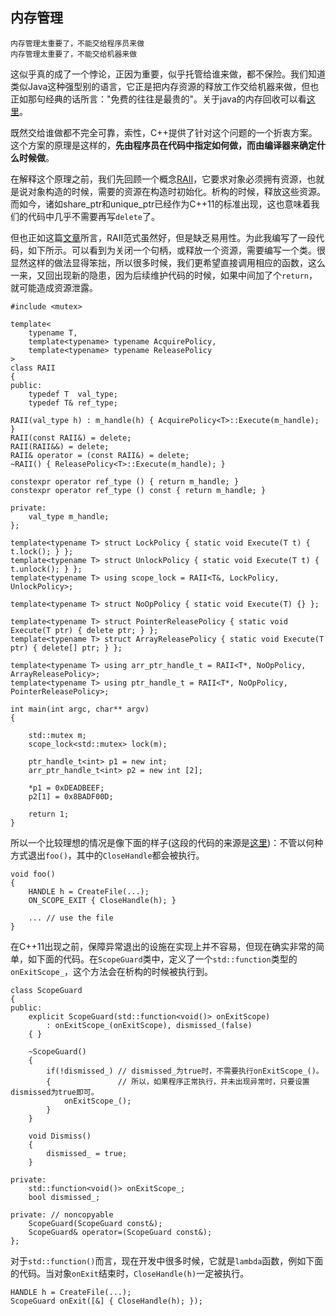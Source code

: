 ## 内存管理
    内存管理太重要了，不能交给程序员来做
    内存管理太重要了，不能交给机器来做
这似乎真的成了一个悖论，正因为重要，似乎托管给谁来做，都不保险。我们知道类似Java这种强型别的语言，它正是把内存资源的释放工作交给机器来做，但也正如那句经典的话所言："免费的往往是最贵的"。关于java的内存回收可以看[这里](https://github.com/WalkingNL/JAVA_JVM/blob/master/垃圾回收.md)。

既然交给谁做都不完全可靠，索性，C++提供了针对这个问题的一个折衷方案。这个方案的原理是这样的，**先由程序员在代码中指定如何做，而由编译器来确定什么时候做**。

在解释这个原理之前，我们先回顾一个概念[RAII](https://en.cppreference.com/w/cpp/language/raii)，它要求对象必须拥有资源，也就是说对象构造的时候，需要的资源在构造时初始化。析构的时候，释放这些资源。而如今，诸如share_ptr和unique_ptr已经作为C++11的标准出现，这也意味着我们的代码中几乎不需要再写`delete`了。

但也正如这篇[文章](http://mindhacks.cn/2012/08/27/modern-cpp-practices/)所言，RAII范式虽然好，但是缺乏易用性。为此我编写了一段代码，如下所示。可以看到为关闭一个句柄，或释放一个资源，需要编写一个类。很显然这样的做法显得笨拙，所以很多时候，我们更希望直接调用相应的函数，这么一来，又回出现新的隐患，因为后续维护代码的时候，如果中间加了个`return`，就可能造成资源泄露。

    #include <mutex>
 
    template<
        typename T,
        template<typename> typename AcquirePolicy,
        template<typename> typename ReleasePolicy
    >
    class RAII
    {
    public:
        typedef T  val_type;
        typedef T& ref_type;
    
    RAII(val_type h) : m_handle(h) { AcquirePolicy<T>::Execute(m_handle); }
    RAII(const RAII&) = delete;
    RAII(RAII&&) = delete;
    RAII& operator = (const RAII&) = delete;
    ~RAII() { ReleasePolicy<T>::Execute(m_handle); }
    
    constexpr operator ref_type () { return m_handle; }
    constexpr operator ref_type () const { return m_handle; }
    
    private:
        val_type m_handle;
    };

    template<typename T> struct LockPolicy { static void Execute(T t) { t.lock(); } };
    template<typename T> struct UnlockPolicy { static void Execute(T t) { t.unlock(); } };
    template<typename T> using scope_lock = RAII<T&, LockPolicy, UnlockPolicy>;

    template<typename T> struct NoOpPolicy { static void Execute(T) {} };

    template<typename T> struct PointerReleasePolicy { static void Execute(T ptr) { delete ptr; } };
    template<typename T> struct ArrayReleasePolicy { static void Execute(T ptr) { delete[] ptr; } };

    template<typename T> using arr_ptr_handle_t = RAII<T*, NoOpPolicy, ArrayReleasePolicy>;
    template<typename T> using ptr_handle_t = RAII<T*, NoOpPolicy, PointerReleasePolicy>;

    int main(int argc, char** argv)
    {

        std::mutex m;
        scope_lock<std::mutex> lock(m);

        ptr_handle_t<int> p1 = new int;
        arr_ptr_handle_t<int> p2 = new int [2];

        *p1 = 0xDEADBEEF;
        p2[1] = 0x8BADF00D;

        return 1;
    }
所以一个比较理想的情况是像下面的样子(这段的代码的来源是[这里](http://mindhacks.cn/2012/08/27/modern-cpp-practices/))：不管以何种方式退出`foo()`，其中的`CloseHandle`都会被执行。
    
    void foo()
    {
        HANDLE h = CreateFile(...);
        ON_SCOPE_EXIT { CloseHandle(h); }
        
        ... // use the file
    }

在C++11出现之前，保障异常退出的设施在实现上并不容易，但现在确实非常的简单，如下面的代码。在`ScopeGuard`类中，定义了一个`std::function`类型的`onExitScope_`，这个方法会在析构的时候被执行到。

    class ScopeGuard
    {
    public:
        explicit ScopeGuard(std::function<void()> onExitScope) 
            : onExitScope_(onExitScope), dismissed_(false)
        { }

        ~ScopeGuard()
        {
            if(!dismissed_) // dismissed_为true时，不需要执行onExitScope_()。
            {               // 所以，如果程序正常执行，并未出现异常时，只要设置dismissed为true即可。
                onExitScope_();
            }
        }

        void Dismiss()
        {
            dismissed_ = true;
        }

    private:
        std::function<void()> onExitScope_;
        bool dismissed_;

    private: // noncopyable
        ScopeGuard(ScopeGuard const&);
        ScopeGuard& operator=(ScopeGuard const&);
    };
对于`std::function()`而言，现在开发中很多时候，它就是`lambda`函数，例如下面的代码。当对象`onExit`结束时，`CloseHandle(h)`一定被执行。

    HANDLE h = CreateFile(...);
    ScopeGuard onExit([&] { CloseHandle(h); });

